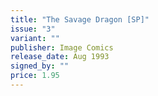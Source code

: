 ```yaml
---
title: "The Savage Dragon [SP]"
issue: "3"
variant: ""
publisher: Image Comics
release_date: Aug 1993
signed_by: ""
price: 1.95
---
```

